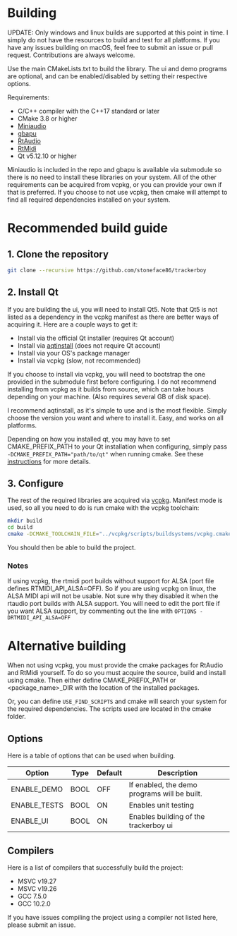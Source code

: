 # Building

UPDATE: Only windows and linux builds are supported at this point in time.
I simply do not have the resources to build and test for all platforms.
If you have any issues building on macOS, feel free to submit an issue or
pull request. Contributions are always welcome.

Use the main CMakeLists.txt to build the library. The ui and demo programs are
optional, and can be enabled/disabled by setting their respective options.

Requirements:
 * C/C++ compiler with the C++17 standard or later
 * CMake 3.8 or higher
 * [Miniaudio](https://github.com/mackron/miniaudio)
 * [gbapu](https://github.com/stoneface86/gbapu)
 * [RtAudio](https://github.com/thestk/rtaudio)
 * [RtMidi](https://github.com/thestk/rtmidi)
 * Qt v5.12.10 or higher

Miniaudio is included in the repo and gbapu is available via submodule
so there is no need to install these libraries on your system. All of the
other requirements can be acquired from vcpkg, or you can provide your own if
that is preferred. If you choose to not use vcpkg, then cmake will attempt
to find all required dependencies installed on your system.

# Recommended build guide

## 1. Clone the repository

```sh
git clone --recursive https://github.com/stoneface86/trackerboy
```

## 2. Install Qt

If you are building the ui, you will need to install Qt5. Note that Qt5 is not
listed as a dependency in the vcpkg manifest as there are better ways of
acquiring it. Here are a couple ways to get it:
 * Install via the official Qt installer (requires Qt account)
 * Install via [aqtinstall](https://github.com/miurahr/aqtinstall) (does not require Qt account)
 * Install via your OS's package manager
 * Install via vcpkg (slow, not recommended)

If you choose to install via vcpkg, you will need to bootstrap the one provided
in the submodule first before configuring. I do not recommend installing from
vcpkg as it builds from source, which can take hours depending on your machine.
(Also requires several GB of disk space).

I recommend aqtinstall, as it's simple to use and is the most flexible. Simply
choose the version you want and where to install it. Easy, and works on all
platforms.

Depending on how you installed qt, you may have to set CMAKE_PREFIX_PATH to
your Qt installation when configuring, simply pass
`-DCMAKE_PREFIX_PATH="path/to/qt"` when running cmake. See these
[instructions](https://doc.qt.io/qt-5/cmake-get-started.html) for more details.

## 3. Configure

The rest of the required libraries are acquired via [vcpkg](https://vcpkg.io/en/index.html).
Manifest mode is used, so all you need to do is run cmake with the vcpkg
toolchain:

```sh
mkdir build
cd build
cmake -DCMAKE_TOOLCHAIN_FILE="../vcpkg/scripts/buildsystems/vcpkg.cmake" ../
```

You should then be able to build the project.

### Notes

If using vcpkg, the rtmidi port builds without support for ALSA (port file defines
RTMIDI_API_ALSA=OFF). So if you are using vcpkg on linux, the ALSA MIDI api will not
be usable. Not sure why they disabled it when the rtaudio port builds with ALSA support.
You will need to edit the port file if you want ALSA support, by commenting out the
line with `OPTIONS -DRTMIDI_API_ALSA=OFF`

# Alternative building

When not using vcpkg, you must provide the cmake packages for RtAudio and RtMidi yourself.
To do so you must acquire the source, build and install using cmake. Then either define
CMAKE_PREFIX_PATH or <package_name>_DIR with the location of the installed packages.

Or, you can define `USE_FIND_SCRIPTS` and cmake will search your system for the required
dependencies. The scripts used are located in the cmake folder.

## Options

Here is a table of options that can be used when building.

| Option       | Type | Default | Description                                  |
|--------------|------|---------|----------------------------------------------|
| ENABLE_DEMO  | BOOL | OFF     | If enabled, the demo programs will be built. |
| ENABLE_TESTS | BOOL | ON      | Enables unit testing                         |
| ENABLE_UI    | BOOL | ON      | Enables building of the trackerboy ui        |

## Compilers

Here is a list of compilers that successfully build the project:
 * MSVC v19.27
 * MSVC v19.26
 * GCC 7.5.0
 * GCC 10.2.0

If you have issues compiling the project using a compiler not listed here,
please submit an issue.
